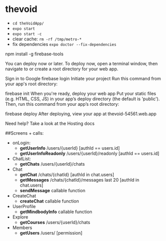 # thevoid

* `cd theVoidApp/`
* `expo start`
* `expo start -c`
* clear cache: `rm -rf /tmp/metro-*`
* fix dependencies `expo doctor --fix-dependencies`


<!-- The core Firebase JS SDK is always required and must be listed first -->
<script src="/__/firebase/8.10.0/firebase-app.js"></script>

<!-- TODO: Add SDKs for Firebase products that you want to use
     https://firebase.google.com/docs/web/setup#available-libraries -->
<script src="/__/firebase/8.10.0/firebase-analytics.js"></script>

<!-- Initialize Firebase -->
<script src="/__/firebase/init.js"></script>

npm install -g firebase-tools

You can deploy now or later. To deploy now, open a terminal window, then navigate to or create a root directory for your web app.

Sign in to Google
firebase login
Initiate your project
Run this command from your app's root directory:

firebase init
When you're ready, deploy your web app
Put your static files (e.g. HTML, CSS, JS) in your app’s deploy directory (the default is 'public'). Then, run this command from your app’s root directory:

firebase deploy
After deploying, view your app at thevoid-54561.web.app

Need help? Take a look at the Hosting docs

##Screens + calls:

* onLogin:
  - __getUserInfo__ /users/{userId}  [authId == users.id]  
  - __getUserInfoReadonly__ /users/{userId}/readonly [authId == users.id]  
* ChatList: 
  - __getChats__ /users/{userId}/chats
* Chat
  - __getChat__ /chats/{chatId} [authId in chat.users]
  - __getMessages__ /chats/{chatId}/messages last 20 [authId in chat.users]
  - __sendMessage__ callable function
* CreateChat
  - __createChat__ callable function
* UserProfile
  - __getMindbodyInfo__ callable function
* Explore
  - __getCourses__ /users/{userId}/chats
* Members
  - __getUsers__ /users/  [permission]
